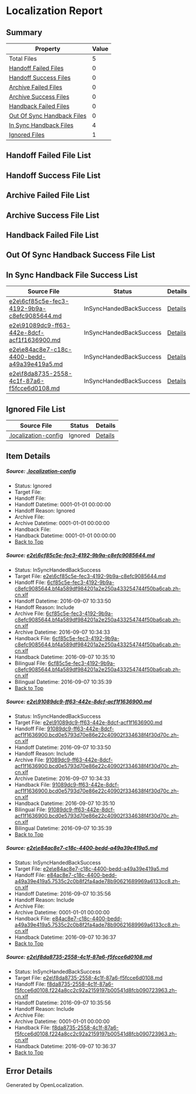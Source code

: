 # <a name='report-top'></a> Localization Report

## Summary
 Property | Value 
 -------- | ----- 
 Total Files | 5
[ Handoff Failed Files ](#handoff-failed-list)| 0
[ Handoff Success Files ](#handoff-success-list)| 0
[ Archive Failed Files ](#archive-failed-list)| 0
[ Archive Success Files ](#archive-success-list)| 0
[ Handback Failed Files ](#handback-failed-list)| 0
[ Out Of Sync Handback Files ](#outofsync-handback-success-list)| 0
[ In Sync Handback Files ](#insync-handback-success-list)| 4
[ Ignored Files ](#ignored-list)| 1

## <a name='handoff-failed-list'></a> Handoff Failed File List

## <a name='handoff-success-list'></a> Handoff Success File List

## <a name='archive-failed-list'></a> Archive Failed File List

## <a name='archive-success-list'></a> Archive Success File List

## <a name='handback-failed-list'></a> Handback Failed File List

## <a name='outofsync-handback-success-list'></a> Out Of Sync Handback Success File List

## <a name='insync-handback-success-list'></a> In Sync Handback File Success List
 Source File | Status | Details 
 ----------- | ------ | ------- 
 [e2e\6cf85c5e-fec3-4192-9b9a-c8efc9085644.md](https://github.com/OpenLocalizationTestOrg/ol-test0/blob/6ecbc7a3977b96217eec4eab3223e74c425ed728/e2e/6cf85c5e-fec3-4192-9b9a-c8efc9085644.md) | InSyncHandedBackSuccess | [Details](#573107231a6f04ec257fdc905d6becd85b80801d1)
 [e2e\91089dc9-ff63-442e-8dcf-acf1f1636900.md](https://github.com/OpenLocalizationTestOrg/ol-test0/blob/6ecbc7a3977b96217eec4eab3223e74c425ed728/e2e/91089dc9-ff63-442e-8dcf-acf1f1636900.md) | InSyncHandedBackSuccess | [Details](#12fab36295c2fda169225268d5265eafcde376912)
 [e2e\e84ac8e7-c18c-4400-bedd-a49a39e419a5.md](https://github.com/OpenLocalizationTestOrg/ol-test0/blob/c5d8fb16be31193244328eed6a8a95728630ab1c/e2e/e84ac8e7-c18c-4400-bedd-a49a39e419a5.md) | InSyncHandedBackSuccess | [Details](#2a3207c55935c02962b5884f6554071b0083a11e3)
 [e2e\f8da8735-2558-4c1f-87a6-f5fcce6d0108.md](https://github.com/OpenLocalizationTestOrg/ol-test0/blob/c5d8fb16be31193244328eed6a8a95728630ab1c/e2e/f8da8735-2558-4c1f-87a6-f5fcce6d0108.md) | InSyncHandedBackSuccess | [Details](#c4f614a8989b3ae7bd24780f8fede6540a10e64c4)

## <a name='ignored-list'></a> Ignored File List
 Source File | Status | Details 
 ----------- | ------ | ------- 
 [.localization-config](https://github.com/OpenLocalizationTestOrg/ol-test0/blob/c5d8fb16be31193244328eed6a8a95728630ab1c/.localization-config) | Ignored | [Details](#3d4f252ac210baf56311d7e97dcc2db10974dbd20)

## Item Details
##### <a name='3d4f252ac210baf56311d7e97dcc2db10974dbd20'></a> Source: [.localization-config](https://github.com/OpenLocalizationTestOrg/ol-test0/blob/c5d8fb16be31193244328eed6a8a95728630ab1c/.localization-config)
* Status: Ignored
* Target File: 
* Handoff File: 
* Handoff Datetime: 0001-01-01 00:00:00
* Handoff Reason: Ignored
* Archive File: 
* Archive Datetime: 0001-01-01 00:00:00
* Handback File: 
* Handback Datetime: 0001-01-01 00:00:00
* [Back to Top](#report-top)

##### <a name='573107231a6f04ec257fdc905d6becd85b80801d1'></a> Source: [e2e\6cf85c5e-fec3-4192-9b9a-c8efc9085644.md](https://github.com/OpenLocalizationTestOrg/ol-test0/blob/6ecbc7a3977b96217eec4eab3223e74c425ed728/e2e/6cf85c5e-fec3-4192-9b9a-c8efc9085644.md)
* Status: InSyncHandedBackSuccess
* Target File: [e2e\6cf85c5e-fec3-4192-9b9a-c8efc9085644.md](https://github.com/OpenLocalizationTestOrg/ol-test0-zhcn/blob/3eca2af698f3c81080da90e441eac91b868fcf13/e2e/6cf85c5e-fec3-4192-9b9a-c8efc9085644.md)
* Handoff File: [6cf85c5e-fec3-4192-9b9a-c8efc9085644.bf4a589df984201a2e250a433254744f50ba6cab.zh-cn.xlf](https://github.com/OpenLocalizationTestOrg/ol-test0-handoff/blob/3e7f5bd3de7a3e84d3e18a22d4353765968ff698/ol-handoff/OpenLocalizationTestOrg/ol-test0-zhcn/ci/ht/6cf85c5e-fec3-4192-9b9a-c8efc9085644.bf4a589df984201a2e250a433254744f50ba6cab.zh-cn.xlf)
* Handoff Datetime: 2016-09-07 10:33:50
* Handoff Reason: Include
* Archive File: [6cf85c5e-fec3-4192-9b9a-c8efc9085644.bf4a589df984201a2e250a433254744f50ba6cab.zh-cn.xlf](https://github.com/OpenLocalizationTestOrg/ol-test0-handoff/blob/578a34e58ce22565cc236e3e24e0acb21efa4bd4/ol-archive/OpenLocalizationTestOrg/ol-test0-zhcn/ci/ht/6cf85c5e-fec3-4192-9b9a-c8efc9085644.bf4a589df984201a2e250a433254744f50ba6cab.zh-cn.xlf)
* Archive Datetime: 2016-09-07 10:34:33
* Handback File: [6cf85c5e-fec3-4192-9b9a-c8efc9085644.bf4a589df984201a2e250a433254744f50ba6cab.zh-cn.xlf](https://github.com/OpenLocalizationTestOrg/ol-test0-handback/blob/e406ffa742a25119a740ec27cf3c5379d9f595b4/ol-handback/OpenLocalizationTestOrg/ol-test0-zhcn/ci/ht/6cf85c5e-fec3-4192-9b9a-c8efc9085644.bf4a589df984201a2e250a433254744f50ba6cab.zh-cn.xlf)
* Handback Datetime: 2016-09-07 10:35:10
* Bilingual File: [6cf85c5e-fec3-4192-9b9a-c8efc9085644.bf4a589df984201a2e250a433254744f50ba6cab.zh-cn.xlf](https://github.com/OpenLocalizationTestOrg/ol-test0-handback/blob/e406ffa742a25119a740ec27cf3c5379d9f595b4/ol-handback/OpenLocalizationTestOrg/ol-test0-zhcn/ci/ht/6cf85c5e-fec3-4192-9b9a-c8efc9085644.bf4a589df984201a2e250a433254744f50ba6cab.zh-cn.xlf)
* Bilingual Datetime: 2016-09-07 10:35:39
* [Back to Top](#report-top)

##### <a name='12fab36295c2fda169225268d5265eafcde376912'></a> Source: [e2e\91089dc9-ff63-442e-8dcf-acf1f1636900.md](https://github.com/OpenLocalizationTestOrg/ol-test0/blob/6ecbc7a3977b96217eec4eab3223e74c425ed728/e2e/91089dc9-ff63-442e-8dcf-acf1f1636900.md)
* Status: InSyncHandedBackSuccess
* Target File: [e2e\91089dc9-ff63-442e-8dcf-acf1f1636900.md](https://github.com/OpenLocalizationTestOrg/ol-test0-zhcn/blob/3eca2af698f3c81080da90e441eac91b868fcf13/e2e/91089dc9-ff63-442e-8dcf-acf1f1636900.md)
* Handoff File: [91089dc9-ff63-442e-8dcf-acf1f1636900.bcd0e5793d70e86e22c40902f334638f4f30d70c.zh-cn.xlf](https://github.com/OpenLocalizationTestOrg/ol-test0-handoff/blob/3e7f5bd3de7a3e84d3e18a22d4353765968ff698/ol-handoff/OpenLocalizationTestOrg/ol-test0-zhcn/ci/ht/91089dc9-ff63-442e-8dcf-acf1f1636900.bcd0e5793d70e86e22c40902f334638f4f30d70c.zh-cn.xlf)
* Handoff Datetime: 2016-09-07 10:33:50
* Handoff Reason: Include
* Archive File: [91089dc9-ff63-442e-8dcf-acf1f1636900.bcd0e5793d70e86e22c40902f334638f4f30d70c.zh-cn.xlf](https://github.com/OpenLocalizationTestOrg/ol-test0-handoff/blob/578a34e58ce22565cc236e3e24e0acb21efa4bd4/ol-archive/OpenLocalizationTestOrg/ol-test0-zhcn/ci/ht/91089dc9-ff63-442e-8dcf-acf1f1636900.bcd0e5793d70e86e22c40902f334638f4f30d70c.zh-cn.xlf)
* Archive Datetime: 2016-09-07 10:34:33
* Handback File: [91089dc9-ff63-442e-8dcf-acf1f1636900.bcd0e5793d70e86e22c40902f334638f4f30d70c.zh-cn.xlf](https://github.com/OpenLocalizationTestOrg/ol-test0-handback/blob/e406ffa742a25119a740ec27cf3c5379d9f595b4/ol-handback/OpenLocalizationTestOrg/ol-test0-zhcn/ci/ht/91089dc9-ff63-442e-8dcf-acf1f1636900.bcd0e5793d70e86e22c40902f334638f4f30d70c.zh-cn.xlf)
* Handback Datetime: 2016-09-07 10:35:10
* Bilingual File: [91089dc9-ff63-442e-8dcf-acf1f1636900.bcd0e5793d70e86e22c40902f334638f4f30d70c.zh-cn.xlf](https://github.com/OpenLocalizationTestOrg/ol-test0-handback/blob/e406ffa742a25119a740ec27cf3c5379d9f595b4/ol-handback/OpenLocalizationTestOrg/ol-test0-zhcn/ci/ht/91089dc9-ff63-442e-8dcf-acf1f1636900.bcd0e5793d70e86e22c40902f334638f4f30d70c.zh-cn.xlf)
* Bilingual Datetime: 2016-09-07 10:35:39
* [Back to Top](#report-top)

##### <a name='2a3207c55935c02962b5884f6554071b0083a11e3'></a> Source: [e2e\e84ac8e7-c18c-4400-bedd-a49a39e419a5.md](https://github.com/OpenLocalizationTestOrg/ol-test0/blob/c5d8fb16be31193244328eed6a8a95728630ab1c/e2e/e84ac8e7-c18c-4400-bedd-a49a39e419a5.md)
* Status: InSyncHandedBackSuccess
* Target File: [e2e\e84ac8e7-c18c-4400-bedd-a49a39e419a5.md](https://github.com/OpenLocalizationTestOrg/ol-test0-zhcn/blob/9b874fe348f9b830b71e9666a04fdf3f3a28ef62/e2e/e84ac8e7-c18c-4400-bedd-a49a39e419a5.md)
* Handoff File: [e84ac8e7-c18c-4400-bedd-a49a39e419a5.7535c2c0b8f2fa4ade78b90621689969a6133cc8.zh-cn.xlf](https://github.com/OpenLocalizationTestOrg/ol-test0-handoff/blob/3a35d5654d7c9b88e1eff4f7d2d2788b304afb5d/ol-handoff/OpenLocalizationTestOrg/ol-test0-zhcn/ci/ht/e84ac8e7-c18c-4400-bedd-a49a39e419a5.7535c2c0b8f2fa4ade78b90621689969a6133cc8.zh-cn.xlf)
* Handoff Datetime: 2016-09-07 10:35:56
* Handoff Reason: Include
* Archive File: 
* Archive Datetime: 0001-01-01 00:00:00
* Handback File: [e84ac8e7-c18c-4400-bedd-a49a39e419a5.7535c2c0b8f2fa4ade78b90621689969a6133cc8.zh-cn.xlf](https://github.com/OpenLocalizationTestOrg/ol-test0-handback/blob/faf713416236ccb5b20b04b409fd68bd432d6d2c/ol-handback/OpenLocalizationTestOrg/ol-test0-zhcn/ci/ht/e84ac8e7-c18c-4400-bedd-a49a39e419a5.7535c2c0b8f2fa4ade78b90621689969a6133cc8.zh-cn.xlf)
* Handback Datetime: 2016-09-07 10:36:37
* [Back to Top](#report-top)

##### <a name='c4f614a8989b3ae7bd24780f8fede6540a10e64c4'></a> Source: [e2e\f8da8735-2558-4c1f-87a6-f5fcce6d0108.md](https://github.com/OpenLocalizationTestOrg/ol-test0/blob/c5d8fb16be31193244328eed6a8a95728630ab1c/e2e/f8da8735-2558-4c1f-87a6-f5fcce6d0108.md)
* Status: InSyncHandedBackSuccess
* Target File: [e2e\f8da8735-2558-4c1f-87a6-f5fcce6d0108.md](https://github.com/OpenLocalizationTestOrg/ol-test0-zhcn/blob/9b874fe348f9b830b71e9666a04fdf3f3a28ef62/e2e/f8da8735-2558-4c1f-87a6-f5fcce6d0108.md)
* Handoff File: [f8da8735-2558-4c1f-87a6-f5fcce6d0108.f224a8cc2c92a2159197b00541d8fcb090723963.zh-cn.xlf](https://github.com/OpenLocalizationTestOrg/ol-test0-handoff/blob/3a35d5654d7c9b88e1eff4f7d2d2788b304afb5d/ol-handoff/OpenLocalizationTestOrg/ol-test0-zhcn/ci/ht/f8da8735-2558-4c1f-87a6-f5fcce6d0108.f224a8cc2c92a2159197b00541d8fcb090723963.zh-cn.xlf)
* Handoff Datetime: 2016-09-07 10:35:56
* Handoff Reason: Include
* Archive File: 
* Archive Datetime: 0001-01-01 00:00:00
* Handback File: [f8da8735-2558-4c1f-87a6-f5fcce6d0108.f224a8cc2c92a2159197b00541d8fcb090723963.zh-cn.xlf](https://github.com/OpenLocalizationTestOrg/ol-test0-handback/blob/faf713416236ccb5b20b04b409fd68bd432d6d2c/ol-handback/OpenLocalizationTestOrg/ol-test0-zhcn/ci/ht/f8da8735-2558-4c1f-87a6-f5fcce6d0108.f224a8cc2c92a2159197b00541d8fcb090723963.zh-cn.xlf)
* Handback Datetime: 2016-09-07 10:36:37
* [Back to Top](#report-top)


## Error Details

Generated by OpenLocalization.
